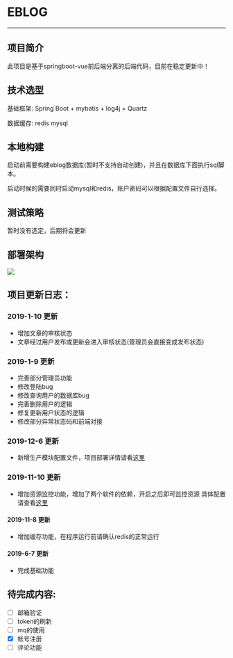 # EBLOG

--------------------
## 项目简介

此项目是基于springboot-vue前后端分离的后端代码，目前在稳定更新中！

## 技术选型

基础框架: Spring Boot + mybatis + log4j + Quartz 

数据缓存:  redis mysql

## 本地构建

启动前需要构建eblog数据库(暂时不支持自动创建)，并且在数据库下面执行sql脚本。

启动时候的需要同时启动mysql和redis，账户密码可以根据配置文件自行选择。

## 测试策略

暂时没有选定，后期将会更新

## 部署架构

![](https://s2.ax1x.com/2019/12/10/QBaJQH.png)





## 项目更新日志：
### 2019-1-10 更新
* 增加文章的审核状态
* 文章经过用户发布或更新会进入审核状态(管理员会直接变成发布状态)
### 2019-1-9 更新
* 完善部分管理员功能
* 修改登陆bug
* 修改查询用户的数据库bug
* 完善删除用户的逻辑
* 修复更新用户状态的逻辑
* 修改部分异常状态码和前端对接
### 2019-12-6 更新
* 新增生产模块配置文件，项目部署详情请看[这里](https://whoami1231.github.io/2019/11/21/docker-compose实现前后端分离的自动化部署/)
### 2019-11-10 更新
* 增加资源监控功能，增加了两个软件的依赖，开启之后即可监控资源
  具体配置请查看[这里](https://whoami1231.github.io/2019/11/05/springboot-2-x-采用监控模块/)
#### 2019-11-8 更新
* 增加缓存功能，在程序运行前请确认redis的正常运行
#### 2019-6-7 更新
* 完成基础功能

## 待完成内容:
- [ ] 邮箱验证
- [ ] token的刷新
- [ ] mq的使用
- [x] 帐号注册
- [ ] 评论功能